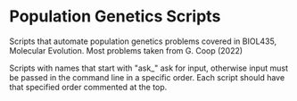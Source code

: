 # Population Genetics Scripts
Scripts that automate population genetics problems covered in BIOL435, Molecular Evolution. Most problems taken from G. Coop (2022)  
  
Scripts with names that start with "ask_" ask for input, otherwise input must be passed in the command line in a specific order. Each script should have that specified order commented at the top.
